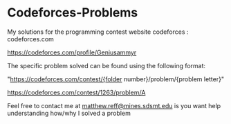 # Codeforces-Problems
My solutions for the programming contest website codeforces : codeforces.com

https://codeforces.com/profile/Geniusammyr

The specific problem solved can be found using the following format:

"https://codeforces.com/contest/{folder number}/problem/{problem letter}"

https://codeforces.com/contest/1263/problem/A

Feel free to contact me at matthew.reff@mines.sdsmt.edu is you want help understanding how/why I solved a problem
